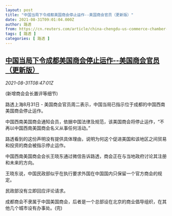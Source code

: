```yaml
---
layout: post
title: "中国当局下令成都美国商会停止运作--美国商会官员（更新版）"
date: 2021-08-31T09:01:04.000Z
author: 路透
from: https://cn.reuters.com/article/china-chengdu-us-commerce-chamber-0831-idCNKBS2FW0NW
tags: [ 路透 ]
categories: [ 路透 ]
---
```

<!--1630400464000-->
[中国当局下令成都美国商会停止运作--美国商会官员（更新版）](https://cn.reuters.com/article/china-chengdu-us-commerce-chamber-0831-idCNKBS2FW0NW)
------

<div>
<div><i>2021-08-31T08:47:01Z</i></div><p>(新增商会会长置评等细节)</p><p>路透上海8月31日 - 美国商会官员周二表示，中国当局已指示位于成都的中国西南美国商会停止运作。</p><p>中国西南美国商会通知会员，依据中国法律及规范，该美国商会将停止运作，“不再以中国西南美国商会名义从事任何活动。”</p><p>路透看到的这份声明没有提供具体理由，说明为何这个促进美国和该地区之间贸易和投资的商会被指示停止运作。</p><p>中国西南美国商会会长王晓东通过微信告诉路透，商会正在与当地政府讨论其注册和未来的方向。</p><p>王晓东说，中国民政部似乎在执行要求外国在中国国内只保留一个官方商会的规定。</p><p>民政部没有立即回应评论请求。</p><p>成都商会不隶属于中国美国商会，后者是一个总部设在北京的商业倡导组织，在其他几个城市设有办事处。(完)</p>
</div>
